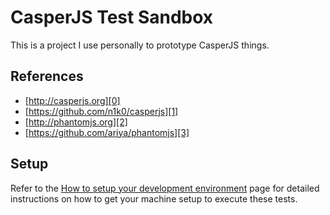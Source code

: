 # CasperJS Test Sandbox
This is a project I use personally to prototype CasperJS things.


## References
- [http://casperjs.org][0]
- [https://github.com/n1k0/casperjs][1]
- [http://phantomjs.org][2]
- [https://github.com/ariya/phantomjs][3]


## Setup
Refer to the [How to setup your development environment][4] page for detailed
instructions on how to get your machine setup to execute these tests.




[0]: http://casperjs.org
[1]: https://github.com/n1k0/casperjs
[2]: http://phantomjs.org
[3]: https://github.com/ariya/phantomjs
[4]: /docs/setup.md
